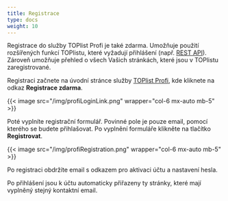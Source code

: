```yaml
---
title: Registrace
type: docs
weight: 10
---
```

Registrace do služby TOPlist Profi je také zdarma. Umožňuje použití rozšířených funkcí TOPlistu, které vyžadují přihlášení (např. [REST API](../../dokumentace/rest-api/)).
Zároveň umožňuje přehled o všech Vašich stránkách, které jsou v TOPlistu zaregistrované.

Registraci začnete na úvodní stránce služby [TOPlist Profi](https://profi.toplist.cz/), kde kliknete na odkaz **Registrace zdarma**.

{{< image src="/img/profiLoginLink.png" wrapper="col-6 mx-auto mb-5" >}}

Poté vyplníte registrační formulář. Povinné pole je pouze email, pomocí kterého se budete přihlašovat. Po vyplnění formuláře klikněte na tlačítko **Registrovat**.

{{< image src="/img/profiRegistration.png" wrapper="col-6 mx-auto mb-5" >}}

Po registraci obdržíte email s odkazem pro aktivaci účtu a nastavení hesla.

Po přihlášení jsou k účtu automaticky přiřazeny ty stránky, které mají vyplněný stejný kontaktní email.